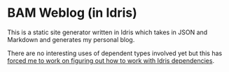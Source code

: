 # BAM Weblog (in Idris)

This is a static site generator written in Idris which takes in JSON
and Markdown and generates my personal blog.

There are no interesting uses of dependent types involved yet but this
has
[forced me to work on figuring out how to work with Idris dependencies](https://github.com/idris-hackers/idrispkgs).
